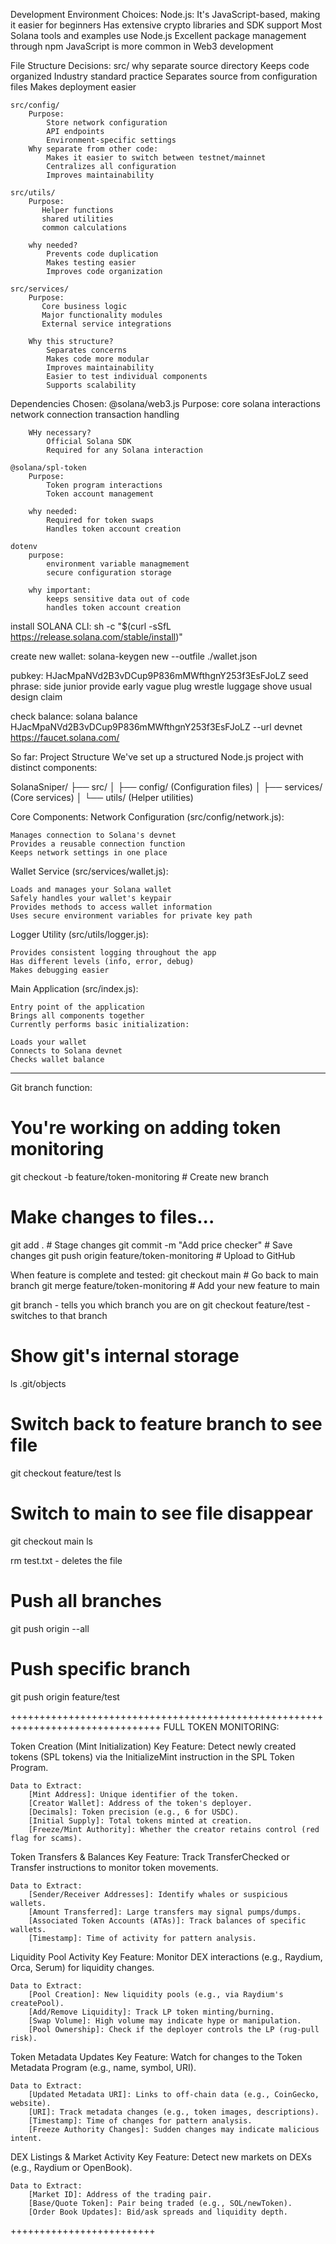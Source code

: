 Development Environment Choices:
    Node.js:
        It's JavaScript-based, making it easier for beginners
        Has extensive crypto libraries and SDK support
        Most Solana tools and examples use Node.js
        Excellent package management through npm
        JavaScript is more common in Web3 development
    

File Structure Decisions:
    src/ why separate source directory
        Keeps code organized
        Industry standard practice
        Separates source from configuration files
        Makes deployment easier

    
    src/config/
        Purpose:
            Store network configuration
            API endpoints
            Environment-specific settings
        Why separate from other code:
            Makes it easier to switch between testnet/mainnet
            Centralizes all configuration
            Improves maintainability
    
    src/utils/
        Purpose:
           Helper functions
           shared utilities
           common calculations

        why needed?
            Prevents code duplication
            Makes testing easier
            Improves code organization

    src/services/
        Purpose:
           Core business logic
           Major functionality modules
           External service integrations

        Why this structure?
            Separates concerns
            Makes code more modular
            Improves maintainability
            Easier to test individual components
            Supports scalability

Dependencies Chosen:
    @solana/web3.js
        Purpose:
            core solana interactions
            network connection
            transaction handling

        WHy necessary?
            Official Solana SDK
            Required for any Solana interaction

    @solana/spl-token
        Purpose:
            Token program interactions
            Token account management

        why needed:
            Required for token swaps
            Handles token account creation

    dotenv
        purpose:
            environment variable managmement
            secure configuration storage

        why important:
            keeps sensitive data out of code 
            handles token account creation

install SOLANA CLI:
    sh -c "$(curl -sSfL https://release.solana.com/stable/install)"

create new wallet: solana-keygen new --outfile ./wallet.json

pubkey: HJacMpaNVd2B3vDCup9P836mMWfthgnY253f3EsFJoLZ
seed phrase: side junior provide early vague plug wrestle luggage shove usual design claim

check balance: solana balance HJacMpaNVd2B3vDCup9P836mMWfthgnY253f3EsFJoLZ --url devnet
https://faucet.solana.com/

So far: 
Project Structure
We've set up a structured Node.js project with distinct components:

SolanaSniper/
├── src/
│   ├── config/      (Configuration files)
│   ├── services/    (Core services)
│   └── utils/       (Helper utilities)

Core Components:
Network Configuration (src/config/network.js):

    Manages connection to Solana's devnet
    Provides a reusable connection function
    Keeps network settings in one place

Wallet Service (src/services/wallet.js):

    Loads and manages your Solana wallet
    Safely handles your wallet's keypair
    Provides methods to access wallet information
    Uses secure environment variables for private key path

Logger Utility (src/utils/logger.js):

    Provides consistent logging throughout the app
    Has different levels (info, error, debug)
    Makes debugging easier

Main Application (src/index.js):

    Entry point of the application
    Brings all components together
    Currently performs basic initialization:

    Loads your wallet
    Connects to Solana devnet
    Checks wallet balance

********************************************************************************
Git branch function:

# You're working on adding token monitoring
git checkout -b feature/token-monitoring   # Create new branch
# Make changes to files...
git add .                                 # Stage changes
git commit -m "Add price checker"         # Save changes
git push origin feature/token-monitoring  # Upload to GitHub

When feature is complete and tested:
git checkout main      # Go back to main branch
git merge feature/token-monitoring  # Add your new feature to main

git branch - tells you which branch you are on
git checkout feature/test - switches to that branch

# Show git's internal storage
ls .git/objects

# Switch back to feature branch to see file
git checkout feature/test
ls

# Switch to main to see file disappear
git checkout main
ls

rm test.txt - deletes the file

# Push all branches
git push origin --all

# Push specific branch
git push origin feature/test

++++++++++++++++++++++++++++++++++++++++++++++++++++++++++++++++++++++++++++++++
FULL TOKEN MONITORING:

Token Creation (Mint Initialization)
    Key Feature: Detect newly created tokens (SPL tokens) via the InitializeMint instruction in the SPL Token Program.

    Data to Extract:
        [Mint Address]: Unique identifier of the token.
        [Creator Wallet]: Address of the token's deployer.
        [Decimals]: Token precision (e.g., 6 for USDC).
        [Initial Supply]: Total tokens minted at creation.
        [Freeze/Mint Authority]: Whether the creator retains control (red flag for scams).
    
Token Transfers & Balances
    Key Feature: Track TransferChecked or Transfer instructions to monitor token movements.

    Data to Extract:
        [Sender/Receiver Addresses]: Identify whales or suspicious wallets.
        [Amount Transferred]: Large transfers may signal pumps/dumps.
        [Associated Token Accounts (ATAs)]: Track balances of specific wallets.
        [Timestamp]: Time of activity for pattern analysis.


 Liquidity Pool Activity
    Key Feature: Monitor DEX interactions (e.g., Raydium, Orca, Serum) for liquidity changes.

    Data to Extract:
        [Pool Creation]: New liquidity pools (e.g., via Raydium's createPool).
        [Add/Remove Liquidity]: Track LP token minting/burning.
        [Swap Volume]: High volume may indicate hype or manipulation.
        [Pool Ownership]: Check if the deployer controls the LP (rug-pull risk).

Token Metadata Updates
    Key Feature: Watch for changes to the Token Metadata Program (e.g., name, symbol, URI).    

    Data to Extract:
        [Updated Metadata URI]: Links to off-chain data (e.g., CoinGecko, website).
        [URI]: Track metadata changes (e.g., token images, descriptions).
        [Timestamp]: Time of changes for pattern analysis.
        [Freeze Authority Changes]: Sudden changes may indicate malicious intent.


DEX Listings & Market Activity
    Key Feature: Detect new markets on DEXs (e.g., Raydium or OpenBook).

    Data to Extract:
        [Market ID]: Address of the trading pair.
        [Base/Quote Token]: Pair being traded (e.g., SOL/newToken).
        [Order Book Updates]: Bid/ask spreads and liquidity depth.

+++++++++++++++++++++++++
